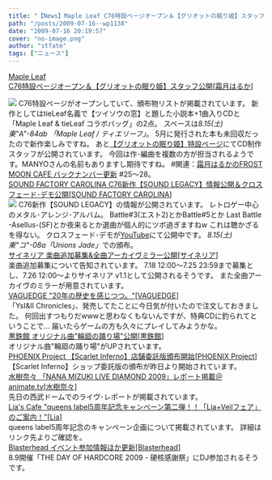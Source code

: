 ```yaml
---
title: "【News】Maple Leaf C76特設ページオープン＆【グリオットの眠り姫】スタッフ公開"
path: "/posts/2009-07-16--wp1138"
date: "2009-07-16 20:19:57"
cover: "no-image.png"
author: "stfate"
tags: ["ニュース"]
---
```


<style type="text/css">
<!--
p {white-space: pre-wrap};
-->
</style>

<a  href="http://shimotsukin.com/" target="_blank">Maple Leaf C76特設ページオープン＆【グリオットの眠り姫】スタッフ公開</a><span >[<a href="http://shimotsukin.com/" target="_blank">霜月はるか</a>]</span>
<div ><a href="http://tieleaf.net/event/c76.html" target="_blank"><img src="http://stfate.net/img/c76banner.png"  /></a>
C76特設ページがオープンしていて、頒布物リストが掲載されています。
新作としてはtieLeaf名義で【ツイソウの窓】と題した小説本+1曲入りCDと「Maple Leaf & tieLeaf コラボバッグ」の2点。
スペースは<em>8.15(土) 東"A"-84ab 「Maple Leaf / ティエリーフ」</em>。
5月に発行された本も未回収だったので新作楽しみですね。
あと<a href="http://www.team-e.co.jp/sp/griotte/index.html" target="_blank">【グリオットの眠り姫】特設ページ</a>にてCD制作スタッフが公開されています。
今回は作･編曲を複数の方が担当されるようです。MANYOさんの名前もありますし期待ですね。
#関連：<a href="http://www.timerocket.co.jp/fmc/" target="_blank">霜月はるかのFROST MOON CAFE バックナンバー更新</a>
#25～28。</div>
<a  href="http://carolina.web.infoseek.co.jp/" target="_blank">SOUND FACTORY CAROLINA C76新作【SOUND LEGACY】情報公開＆クロスフェード･デモ公開</a><span >[<a href="http://carolina.web.infoseek.co.jp/" target="_blank">SOUND FACTORY CAROLINA</a>]</span>
<div ><a href="http://carolina.web.infoseek.co.jp/slinfo.html" target="_blank"><img src="http://stfate.net/img/sl_bn1.jpg"  /></a>
C76新作【SOUND LEGACY】の情報が公開されています。
レトロゲー中心のメタル･アレンジ･アルバム。
Battle#3(エスト2)とかBattle#5とか Last Battle -Asellus-(SF)とか夜来るとか選曲が個人的にツボ過ぎますねw
これは聴かざるを得ない。
クロスフェード･デモが<a href="http://www.youtube.com/watch?v=3NIbymtQQIE" target="_blank">YouTube</a>にて公開中です。
<em>8.15(土) 東"コ"-08a「Unions Jade」</em>での頒布。</div>
<a  href="http://cineraria-tfs.net/" target="_blank">サイネリア 楽曲追加募集&全曲アーカイヴミラー公開</a><span >[<a href="http://cineraria-tfs.net/" target="_blank">サイネリア</a>]</span>
<div >楽曲追加募集について告知されています。
7.18 12:00～7.25 23:59まで募集とし、7.26 12:00～よりサイネリア v1.1として公開されるそうです。
また全曲アーカイヴのミラーが用意されています。</div>
<a  href="http://d.hatena.ne.jp/hull1522/" target="_blank">VAGUEDGE "20年の歴史を感じつつ。"</a><span >[<a href="http://hull.s53.xrea.com/" target="_blank">VAGUEDGE</a>]</span>
<div >「YsⅠ&Ⅱ Chronicles」、発売してたことに今日気が付いたので注文しておきました。
何回出すつもりだwwwと思わなくもないんですが、特典CDに釣られてということで…
届いたらゲームの方も久々にプレイしてみようかな。</div>
<a  href="http://kurogane-u.s341.xrea.com/" target="_blank">黒鉄館 オリジナル曲"輪廻の踊り場"公開</a><span >[<a href="http://kurogane-u.s341.xrea.com/" target="_blank">黒鉄館</a>]</span>
<div >オリジナル曲"輪廻の踊り場"がUPされています。</div>
<a  href="http://www.p-pr.info/" target="_blank">PHOENIX Project 【Scarlet Inferno】店舗委託版頒布開始</a><span >[<a href="http://www.p-pr.info/" target="_blank">PHOENIX Project</a>]</span>
<div >【Scarlet Inferno】ショップ委託版の頒布が昨日より開始されています。</div>
<a  href="http://www.animate.tv/news/detail.php?id=atv090716a" target="_blank">水樹奈々 「NANA MIZUKI LIVE DIAMOND 2009」レポート掲載＠animate.tv</a><span >[<a href="http://www.mizukinana.jp/" target="_blank">水樹奈々</a>]</span>
<div >先日の西武ドームでのライヴ･レポートが掲載されています。</div>
<a  href="http://blog.lias-cafe.com/" target="_blank">Lia's Cafe "queens label5周年記念キャンペーン第二弾！！「Lia+Veilフェア」のご案内！"</a><span >[<a href="http://www.lias-cafe.com/" target="_blank">Lia</a>]</span>
<div >queens label5周年記念のキャンペーン企画について掲載されています。
詳細はリンク先よりご確認を。</div>
<a  href="http://www.blasterhead.com/" target="_blank">Blasterhead イベント参加情報ほか更新</a><span >[<a href="http://www.blasterhead.com/" target="_blank">Blasterhead</a>]</span>
<div >8.9開催「THE DAY OF HARDCORE 2009 - 硬核感謝祭」にDJ参加されるそうです。</div>
